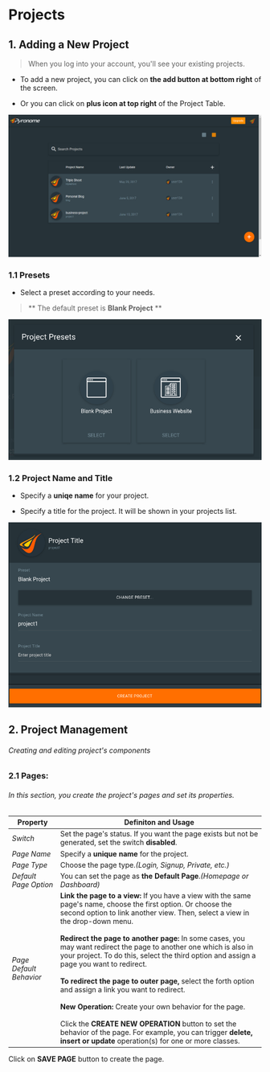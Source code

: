 # Projects
## 1. Adding a New Project
> When you log into your account, you'll see your existing projects.

 - To add a new project, you can click on <strong>the add button at bottom right</strong> of the screen.

 - Or you can click on <strong>plus icon at top right</strong> of the Project Table. 

![Pyronome Workspace - Projects](https://github.com/OnrCan/documentation/blob/patch-1/Source/documentation/img/Workspace%201_001.png)

### 1.1 Presets
 - Select a preset according to your needs.
> ** The default preset is __Blank Project__ **

![Pyronome Workspace - Project's Presets](https://github.com/OnrCan/documentation/blob/patch-1/Source/documentation/img/Selection_009.png)

### 1.2 Project Name and Title

 - Specify a __uniqe name__ for your project.
 
 - Specify a title for the project. It will be shown in your projects list.

![Pyronome Workspace - Project Setup](https://github.com/OnrCan/documentation/blob/patch-1/Source/documentation/img/Selection_011.png)

## 2. Project Management
###### Creating and editing project's components

### 2.1 Pages:
 ###### In this section, you create the project's pages and set its properties.
 
   | Property | Definiton and Usage |
   | --- | --- |
   | *Switch* | Set the page's status. If you want the page exists but not be generated, set the switch __disabled__. |
   | *Page Name* | Specify a __unique name__ for the project. |
   | *Page Type* | Choose the page type.*(Login, Signup, Private, etc.)* |
   | *Default Page Option* | You can set the page as __the Default Page__.*(Homepage or Dashboard)* |
   | *Page Default Behavior* | __Link the page to a view:__ If you have a view with the same page's name, choose the first option. Or choose the second option to link another view. Then, select a view in the drop-down menu. <br><br> __Redirect the page to another page:__ In some cases, you may want redirect the page to another one which is also in your project. To do this, select the third option and assign a page you want to redirect. <br><br> __To redirect the page to outer page,__ select the forth option and assign a link you want to redirect. <br><br> __New Operation:__ Create your own behavior for the page. <br><br>    Click the __CREATE NEW OPERATION__ button to set the behavior of the page. For example, you can trigger __delete, insert or update__ operation(s) for one or more classes. |
 
Click on __SAVE PAGE__ button to create the page.

       
   
